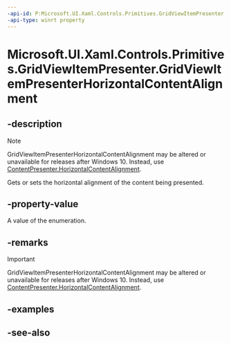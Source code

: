 ```yaml
---
-api-id: P:Microsoft.UI.Xaml.Controls.Primitives.GridViewItemPresenter.GridViewItemPresenterHorizontalContentAlignment
-api-type: winrt property
---
```


<!-- Property syntax
public Windows.UI.Xaml.HorizontalAlignment GridViewItemPresenterHorizontalContentAlignment { get;  set; }
-->

# Microsoft.UI.Xaml.Controls.Primitives.GridViewItemPresenter.GridViewItemPresenterHorizontalContentAlignment

## -description
> [!NOTE]
> GridViewItemPresenterHorizontalContentAlignment may be altered or unavailable for releases after Windows 10. Instead, use [ContentPresenter.HorizontalContentAlignment](../microsoft.ui.xaml.controls/contentpresenter_horizontalcontentalignment.md).

Gets or sets the horizontal alignment of the content being presented.

## -property-value
A value of the enumeration.

## -remarks
> [!IMPORTANT]
> GridViewItemPresenterHorizontalContentAlignment may be altered or unavailable for releases after Windows 10. Instead, use [ContentPresenter.HorizontalContentAlignment](../microsoft.ui.xaml.controls/contentpresenter_horizontalcontentalignment.md).

## -examples

## -see-also
